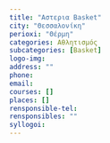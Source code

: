 ```yaml
---
title: "Αστερια Basket"
city: "Θεσσαλονίκη"
perioxi: "Θέρμη"
categories: Αθλητισμός
subcategories: [Basket]
logo-img: 
address: ""
phone: 
email: 
courses: []
places: []
rensponsible-tel: 
rensponsibles: ""
syllogoi: 
---
```








